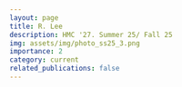 ```yaml
---
layout: page
title: R. Lee
description: HMC '27. Summer 25/ Fall 25
img: assets/img/photo_ss25_3.png
importance: 2
category: current
related_publications: false
---
```

